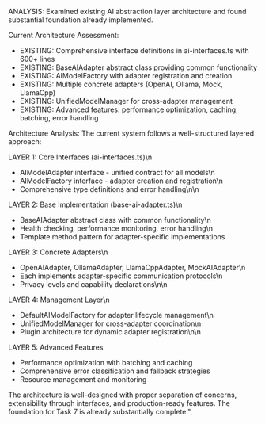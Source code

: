 ANALYSIS: Examined existing AI abstraction layer architecture and found substantial foundation already implemented.

Current Architecture Assessment:
- EXISTING: Comprehensive interface definitions in ai-interfaces.ts with 600+ lines
- EXISTING: BaseAIAdapter abstract class providing common functionality
- EXISTING: AIModelFactory with adapter registration and creation
- EXISTING: Multiple concrete adapters (OpenAI, Ollama, Mock, LlamaCpp)
- EXISTING: UnifiedModelManager for cross-adapter management
- EXISTING: Advanced features: performance optimization, caching, batching, error handling

Architecture Analysis:
The current system follows a well-structured layered approach:

LAYER 1: Core Interfaces (ai-interfaces.ts)\n
- AIModelAdapter interface - unified contract for all models\n
- AIModelFactory interface - adapter creation and registration\n
- Comprehensive type definitions and error handling\n\n

LAYER 2: Base Implementation (base-ai-adapter.ts)\n
- BaseAIAdapter abstract class with common functionality\n
- Health checking, performance monitoring, error handling\n
- Template method pattern for adapter-specific implementations

LAYER 3: Concrete Adapters\n
- OpenAIAdapter, OllamaAdapter, LlamaCppAdapter, MockAIAdapter\n
- Each implements adapter-specific communication protocols\n
- Privacy levels and capability declarations\n\n

LAYER 4: Management Layer\n
- DefaultAIModelFactory for adapter lifecycle management\n
- UnifiedModelManager for cross-adapter coordination\n
- Plugin architecture for dynamic adapter registration\n\n

LAYER 5: Advanced Features
- Performance optimization with batching and caching
- Comprehensive error classification and fallback strategies
- Resource management and monitoring

The architecture is well-designed with proper separation of concerns, extensibility through interfaces, and production-ready features. The foundation for Task 7 is already substantially complete.",